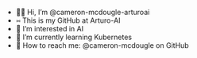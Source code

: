 - 🙌🏼 Hi, I’m @cameron-mcdougle-arturoai
- ⑅ This is my GitHub at Arturo-AI
- 🦾 I’m interested in AI
- 🚢 I’m currently learning Kubernetes
- 📮 How to reach me: @cameron-mcdougle on GitHub

<!---
cameron-mcdougle-arturoai/cameron-mcdougle-arturoai is a ✨ special ✨ repository because its `README.md` (this file) appears on your GitHub profile.
You can click the Preview link to take a look at your changes.
--->
